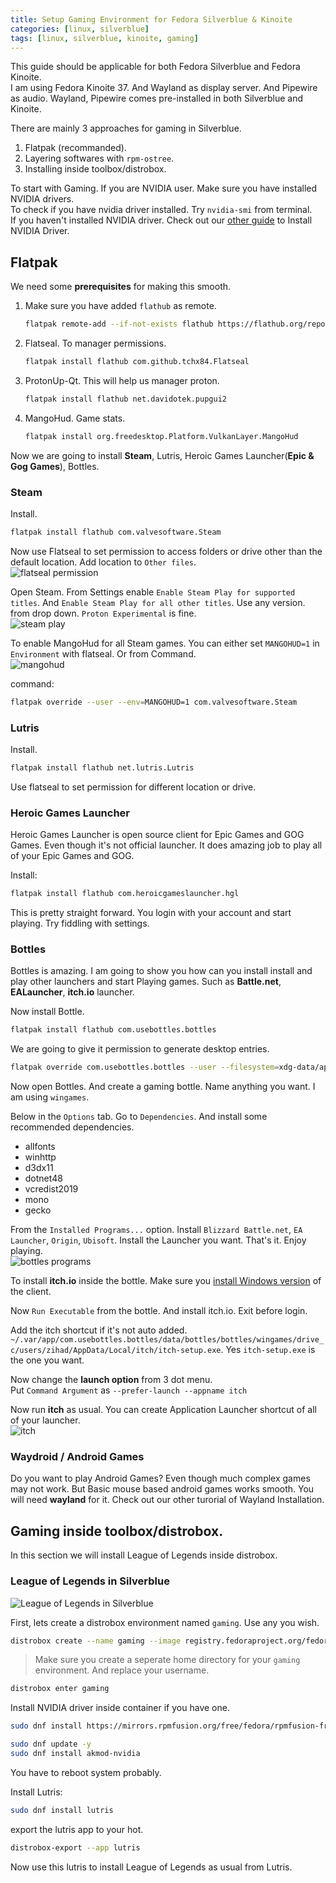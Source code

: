 ```yaml
---
title: Setup Gaming Environment for Fedora Silverblue & Kinoite
categories: [linux, silverblue]
tags: [linux, silverblue, kinoite, gaming]
---
```


This guide should be applicable for both Fedora Silverblue and Fedora Kinoite.  
I am using Fedora Kinoite 37.  And Wayland as display server.  And Pipewire as audio. Wayland, Pipewire comes pre-installed in both Silverblue and Kinoite.  

There are mainly 3 approaches for gaming in Silverblue.  
1. Flatpak (recommanded).
2. Layering softwares with `rpm-ostree`.
3. Installing inside toolbox/distrobox.

To start with Gaming. If you are NVIDIA user. Make sure you have installed NVIDIA drivers.  
To check if you have nvidia driver installed.  Try `nvidia-smi` from terminal.  
If you haven't installed NVIDIA driver. Check out our [other guide](https://zihad.com.bd/posts/top-10-things-to-do-after-installing-fedora-silverblue-kinoite/) to Install NVIDIA Driver.

## Flatpak

We need some **prerequisites** for making this smooth.  
1. Make sure you have added `flathub` as remote.  
   ```bash
   flatpak remote-add --if-not-exists flathub https://flathub.org/repo/flathub.flatpakrepo
   ```
   
 2. Flatseal. To manager permissions.
    ```bash
    flatpak install flathub com.github.tchx84.Flatseal
    ```
    
 3. ProtonUp-Qt. This will help us manager proton.
    ```bash
    flatpak install flathub net.davidotek.pupgui2
    ```
 4. MangoHud. Game stats.  
    ```bash
    flatpak install org.freedesktop.Platform.VulkanLayer.MangoHud
    ```
 
 Now we are going to install **Steam**, Lutris, Heroic Games Launcher(**Epic & Gog Games**), Bottles.  
 
### Steam

Install.  
```bash
flatpak install flathub com.valvesoftware.Steam
```

Now use Flatseal to set permission to access folders or drive other than the default location.  Add location to `Other files`.  
![flatseal permission](/assets/images/2023-01-11-gaming-on-fedora-silverblue/Screenshot_20230111_151006.webp)
  

Open Steam. From Settings enable `Enable Steam Play for supported titles`. And `Enable Steam Play for all other titles`. Use any version. from drop down. `Proton Experimental` is fine.  
![steam play](/assets/images/2023-01-11-gaming-on-fedora-silverblue/Screenshot_20230111_151427.webp)

To enable MangoHud for all Steam games. You can either set `MANGOHUD=1` in `Environment` with flatseal. Or from Command.   
![mangohud](/assets/images/2023-01-11-gaming-on-fedora-silverblue/Screenshot_20230111_151731.webp)

command:  
```bash
flatpak override --user --env=MANGOHUD=1 com.valvesoftware.Steam
```

### Lutris

Install.
```bash
flatpak install flathub net.lutris.Lutris
```

Use flatseal to set permission for different location or drive.  

### Heroic Games Launcher

Heroic Games Launcher is open source client for Epic Games and GOG Games. Even though it's not official launcher. It does amazing job to play all of your Epic Games and GOG.  

Install:  
```bash
flatpak install flathub com.heroicgameslauncher.hgl
```

This is pretty straight forward. You login with your account and start playing. Try fiddling with settings.  

### Bottles

Bottles is amazing. I am going to show you how can you install install and play other launchers and start Playing games. Such as **Battle.net**, **EALauncher**, **itch.io** launcher.  

Now install Bottle.  
```bash
flatpak install flathub com.usebottles.bottles
```

We are going to give it permission to generate desktop entries.  
```bash
flatpak override com.usebottles.bottles --user --filesystem=xdg-data/applications
```

Now open Bottles. And create a gaming bottle. Name anything you want. I am using `wingames`.  

Below in the `Options` tab. Go to `Dependencies`. And install some recommended dependencies.  
- allfonts 
- winhttp
- d3dx11
- dotnet48
- vcredist2019
- mono
- gecko

From the `Installed Programs...` option. Install `Blizzard Battle.net`, `EA Launcher`, `Origin`, `Ubisoft`. Install the Launcher you want.  That's it. Enjoy playing.  
![bottles programs](/assets/images/2023-01-11-gaming-on-fedora-silverblue/Screenshot_20230111_154423.webp)

To install **itch.io** inside the bottle. Make sure you [install Windows version](https://itch.io/app/download?platform=windows) of the client.  

Now `Run Executable` from the bottle. And install itch.io. Exit before login.  

Add the itch shortcut if it's not auto added.  
`~/.var/app/com.usebottles.bottles/data/bottles/bottles/wingames/drive_c/users/zihad/AppData/Local/itch/itch-setup.exe`. Yes `itch-setup.exe` is the one you want.  

Now change the **launch option** from 3 dot menu.  
Put `Command Argument` as `--prefer-launch --appname itch`

Now run **itch** as usual. You can create Application Launcher shortcut of all of your launcher.  
![itch](/assets/images/2023-01-11-gaming-on-fedora-silverblue/Screenshot_20230111_155335.webp)


### Waydroid / Android Games

Do you want to play Android Games? Even though much complex games may not work. But Basic mouse based android games works smooth. You will need **wayland** for it. Check out our other turorial of Wayland Installation.

## Gaming inside toolbox/distrobox.

In this section we will install League of Legends inside distrobox.  

### League of Legends in Silverblue  

![League of Legends in Silverblue](/assets/images/2023-01-11-gaming-on-fedora-silverblue/Screenshot_20230114_221025.webp)

First, lets create a distrobox environment named `gaming`. Use any you wish.  

```bash
distrobox create --name gaming --image registry.fedoraproject.org/fedora-toolbox:37 --home /home/zihad/.var/distrobox/home/gaming
```
> Make sure you create a seperate home directory for your `gaming` environment. And replace your username.  

```bash
distrobox enter gaming
```
Install NVIDIA driver inside container if you have one.  
```bash
sudo dnf install https://mirrors.rpmfusion.org/free/fedora/rpmfusion-free-release-$(rpm -E %fedora).noarch.rpm https://mirrors.rpmfusion.org/nonfree/fedora/rpmfusion-nonfree-release-$(rpm -E %fedora).noarch.rpm
```

```bash
sudo dnf update -y
sudo dnf install akmod-nvidia
```

You have to reboot system probably.  

Install Lutris:  
```bash
sudo dnf install lutris
```

export the lutris app to your hot.

```bash
distrobox-export --app lutris
```

Now use this lutris to install League of Legends as usual from Lutris.
